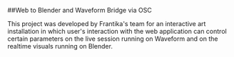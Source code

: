 ##Web to Blender and Waveform Bridge via OSC

This project was developed by Frantika's team for an interactive art installation in which user's interaction with the web application can control certain parameters on the live session running on Waveform and on the realtime visuals running on Blender.